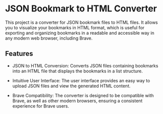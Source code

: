 # JSON Bookmark to HTML Converter

This project is a converter for JSON bookmark files to HTML files. It allows you to visualize your bookmarks in HTML format, which is useful for exporting and organizing bookmarks in a readable and accessible way in any modern web browser, including Brave.
## Features

-    JSON to HTML Conversion: Converts JSON files containing bookmarks into an HTML file that displays the bookmarks in a list structure.

-    Intuitive User Interface: The user interface provides an easy way to upload JSON files and view the generated HTML content.

-    Brave Compatibility: The converter is designed to be compatible with Brave, as well as other modern browsers, ensuring a consistent experience for Brave users.